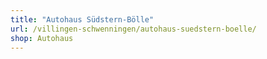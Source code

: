 ```yaml
---
title: "Autohaus Südstern-Bölle"
url: /villingen-schwenningen/autohaus-suedstern-boelle/
shop: Autohaus
---
```

